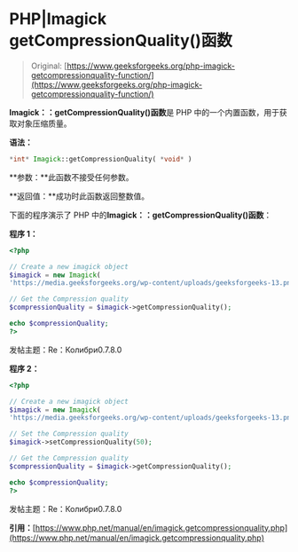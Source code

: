 # PHP|Imagick getCompressionQuality()函数

> Original: [https://www.geeksforgeeks.org/php-imagick-getcompressionquality-function/](https://www.geeksforgeeks.org/php-imagick-getcompressionquality-function/)

**Imagick：：getCompressionQuality()函数**是 PHP 中的一个内置函数，用于获取对象压缩质量。

**语法：**

```php
*int* Imagick::getCompressionQuality( *void* )
```

**参数：**此函数不接受任何参数。

**返回值：**成功时此函数返回整数值。

下面的程序演示了 PHP 中的**Imagick：：getCompressionQuality()函数**：

**程序 1：**

```php
<?php

// Create a new imagick object
$imagick = new Imagick(
'https://media.geeksforgeeks.org/wp-content/uploads/geeksforgeeks-13.png');

// Get the Compression quality
$compressionQuality = $imagick->getCompressionQuality();

echo $compressionQuality;
?>
```

发帖主题：Re：Колибри0.7.8.0

**程序 2：**

```php
<?php

// Create a new imagick object
$imagick = new Imagick(
'https://media.geeksforgeeks.org/wp-content/uploads/geeksforgeeks-13.png');

// Set the Compression quality
$imagick->setCompressionQuality(50);

// Get the Compression quality
$compressionQuality = $imagick->getCompressionQuality();

echo $compressionQuality;
?>
```

发帖主题：Re：Колибри0.7.8.0

**引用：**[https://www.php.net/manual/en/imagick.getcompressionquality.php](https://www.php.net/manual/en/imagick.getcompressionquality.php)